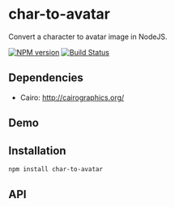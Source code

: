 char-to-avatar
====
Convert a character to avatar image in NodeJS.

[![NPM version][npm-image]][npm-url]
[![Build Status][travis-image]][travis-url]

## Dependencies

- Cairo: http://cairographics.org/

## Demo

## Installation

```bash
npm install char-to-avatar
```

## API

[npm-url]: https://npmjs.org/package/char-to-avatar
[npm-image]: http://img.shields.io/npm/v/char-to-avatar.svg

[travis-url]: https://travis-ci.org/teambition/char-to-avatar
[travis-image]: http://img.shields.io/travis/teambition/char-to-avatar.svg
